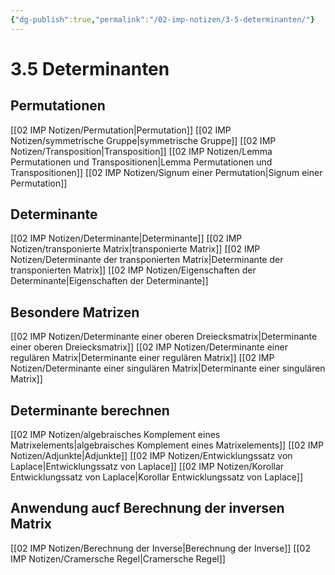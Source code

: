 ```yaml
---
{"dg-publish":true,"permalink":"/02-imp-notizen/3-5-determinanten/"}
---
```


# 3.5 Determinanten
## Permutationen 
[[02 IMP Notizen/Permutation|Permutation]]
[[02 IMP Notizen/symmetrische Gruppe|symmetrische Gruppe]]
[[02 IMP Notizen/Transposition|Transposition]]
[[02 IMP Notizen/Lemma Permutationen und Transpositionen|Lemma Permutationen und Transpositionen]]
[[02 IMP Notizen/Signum einer Permutation|Signum einer Permutation]]

## Determinante
[[02 IMP Notizen/Determinante|Determinante]]
[[02 IMP Notizen/transponierte Matrix|transponierte Matrix]]
[[02 IMP Notizen/Determinante der transponierten Matrix|Determinante der transponierten Matrix]]
[[02 IMP Notizen/Eigenschaften der Determinante|Eigenschaften der Determinante]]

## Besondere Matrizen 
[[02 IMP Notizen/Determinante einer oberen Dreiecksmatrix|Determinante einer oberen Dreiecksmatrix]]
[[02 IMP Notizen/Determinante einer regulären Matrix|Determinante einer regulären Matrix]]
[[02 IMP Notizen/Determinante einer singulären Matrix|Determinante einer singulären Matrix]]

## Determinante berechnen 
[[02 IMP Notizen/algebraisches Komplement eines Matrixelements|algebraisches Komplement eines Matrixelements]]
[[02 IMP Notizen/Adjunkte|Adjunkte]]
[[02 IMP Notizen/Entwicklungssatz von Laplace|Entwicklungssatz von Laplace]]
[[02 IMP Notizen/Korollar Entwicklungssatz von Laplace|Korollar Entwicklungssatz von Laplace]]

## Anwendung aucf Berechnung der inversen Matrix
[[02 IMP Notizen/Berechnung der Inverse|Berechnung der Inverse]]
[[02 IMP Notizen/Cramersche Regel|Cramersche Regel]]